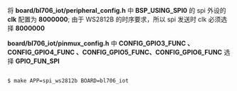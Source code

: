 将 **board/bl706_iot/peripheral_config.h** 中 **BSP_USING_SPI0** 的 spi 外设的 **clk** 配置为 **8000000**; 由于 WS2812B 的时序要求，所以 spi 发送时 clk 必须选择 **8000000**

**board/bl706_iot/pinmux_config.h** 中 **CONFIG_GPIO3_FUNC 、CONFIG_GPIO4_FUNC 、CONFIG_GPIO5_FUNC、CONFIG_GPIO6_FUNC** 选择 **GPIO_FUN_SPI**

```bash

$ make APP=spi_ws2812b BOARD=bl706_iot

```